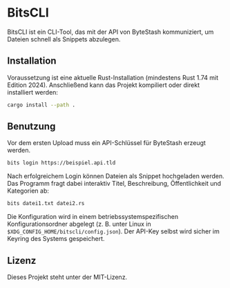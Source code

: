 # BitsCLI

BitsCLI ist ein CLI-Tool, das mit der API von ByteStash kommuniziert, um Dateien schnell als Snippets abzulegen.

## Installation

Voraussetzung ist eine aktuelle Rust-Installation (mindestens Rust 1.74 mit Edition 2024). Anschließend kann das Projekt kompiliert oder direkt installiert werden:

```bash
cargo install --path .
```

## Benutzung

Vor dem ersten Upload muss ein API-Schlüssel für ByteStash erzeugt werden.

```bash
bits login https://beispiel.api.tld
```

Nach erfolgreichem Login können Dateien als Snippet hochgeladen werden. 
Das Programm fragt dabei interaktiv Titel, Beschreibung, Öffentlichkeit und Kategorien ab:

```bash
bits datei1.txt datei2.rs
```

Die Konfiguration wird in einem betriebssystemspezifischen Konfigurationsordner abgelegt (z. B. unter Linux in `$XDG_CONFIG_HOME/bitscli/config.json`). Der API-Key selbst wird sicher im Keyring des Systems gespeichert.

## Lizenz

Dieses Projekt steht unter der MIT-Lizenz.
